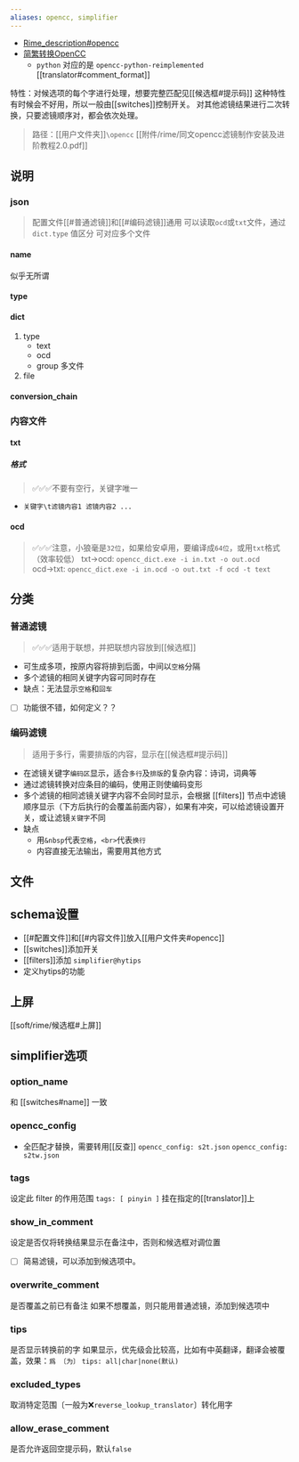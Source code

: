 ```yaml
---
aliases: opencc, simplifier
---
```

- [Rime_description#opencc](https://github.com/LEOYoon-Tsaw/Rime_collections/blob/master/Rime_description.md#五simplifier)
- [简繁转换OpenCC](https://github.com/BYVoid/OpenCC)
    - `python` 对应的是 `opencc-python-reimplemented`
[[translator#comment_format]]

特性：对候选项的每个字进行处理，想要完整匹配见[[候选框#提示码]]
这种特性有时候会不好用，所以一般由[[switches]]控制开关。
对其他滤镜结果进行二次转换，只要滤镜顺序对，都会依次处理。

> 路径：[[用户文件夹]]`\opencc`
> [[附件/rime/同文opencc滤镜制作安装及进阶教程2.0.pdf]]

## 说明
### json
> 配置文件[[#普通滤镜]]和[[#编码滤镜]]通用
> 可以读取`ocd`或`txt`文件，通过 `dict.type` 值区分
> 可对应多个文件
#### name
似乎无所谓
#### type
#### dict
1. type
    - text
    - ocd
    - group 多文件
2. file
#### conversion_chain

### 内容文件
#### txt
##### 格式
> ✅✅✅不要有空行，关键字唯一
- `关键字\t滤镜内容1 滤镜内容2 ...`
#### ocd
> ✅✅✅注意，小狼毫是`32位`，如果给安卓用，要编译成`64位`，或用`txt`格式（效率较低）
txt→ocd: `opencc_dict.exe -i in.txt -o out.ocd`
ocd→txt: `opencc_dict.exe -i in.ocd -o out.txt -f ocd -t text`

## 分类

### 普通滤镜
> ✅✅✅适用于联想，并把联想内容放到[[候选框]]
- 可生成多项，按原内容将排到后面，中间以`空格`分隔
- 多个滤镜的相同关键字内容可同时存在
- 缺点：无法显示`空格`和`回车`
- [ ] 功能很不错，如何定义？？

### 编码滤镜
> 适用于多行，需要排版的内容，显示在[[候选框#提示码]]
- 在滤镜关键字`编码区`显示，适合`多行`及`排版`的复杂内容：诗词，词典等
- 通过滤镜转换对应条目的编码，使用正则使编码变形
- 多个滤镜的相同滤镜关键字内容不会同时显示，会根据 [[filters]] 节点中滤镜顺序显示（下方后执行的会覆盖前面内容），如果有冲突，可以给滤镜设置开关，或让滤镜`关键字`不同
- 缺点
    - 用`&nbsp`代表`空格`，`<br>`代表`换行`
    - 内容直接无法输出，需要用其他方式

## 文件

## schema设置

- [[#配置文件]]和[[#内容文件]]放入[[用户文件夹#opencc]]
- [[switches]]添加开关
- [[filters]]添加 `simplifier@hytips`
- 定义hytips的功能

## 上屏
[[soft/rime/候选框#上屏]]

## simplifier选项

### option_name
和 [[switches#name]] 一致
### opencc_config
- 全匹配才替换，需要转用[[反查]]
`opencc_config: s2t.json`
`opencc_config: s2tw.json`
### tags
设定此 filter 的作用范围
`tags: [ pinyin ]` 挂在指定的[[translator]]上

### show_in_comment
设定是否仅将转换结果显示在备注中，否则和候选框对调位置
- [ ] 简易滤镜，可以添加到候选项中。
### overwrite_comment
是否覆盖之前已有备注
如果不想覆盖，则只能用普通滤镜，添加到候选项中

### tips
是否显示转换前的字
如果显示，优先级会比较高，比如有中英翻译，翻译会被覆盖，效果：`爲 〔为〕`
`tips: all|char|none(默认)`
### excluded_types
取消特定范围〔一般为❌`reverse_lookup_translator`〕转化用字

### allow_erase_comment
是否允许返回空提示码，默认`false`
